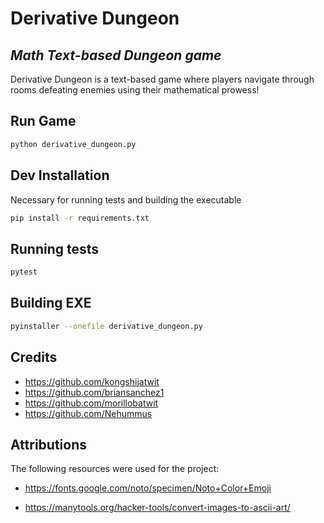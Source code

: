# Derivative Dungeon

## _Math Text-based Dungeon game_

Derivative Dungeon is a text-based game where players navigate through rooms defeating enemies using their mathematical prowess!

## Run Game

```sh
python derivative_dungeon.py
```

## Dev Installation

Necessary for running tests and building the executable

```sh
pip install -r requirements.txt
```

## Running tests

```sh
pytest
```

## Building EXE

```sh
pyinstaller --onefile derivative_dungeon.py
```

## Credits

- https://github.com/kongshijatwit
- https://github.com/briansanchez1
- https://github.com/morillobatwit
- https://github.com/Nehummus

## Attributions

The following resources were used for the project:

- https://fonts.google.com/noto/specimen/Noto+Color+Emoji

- https://manytools.org/hacker-tools/convert-images-to-ascii-art/
